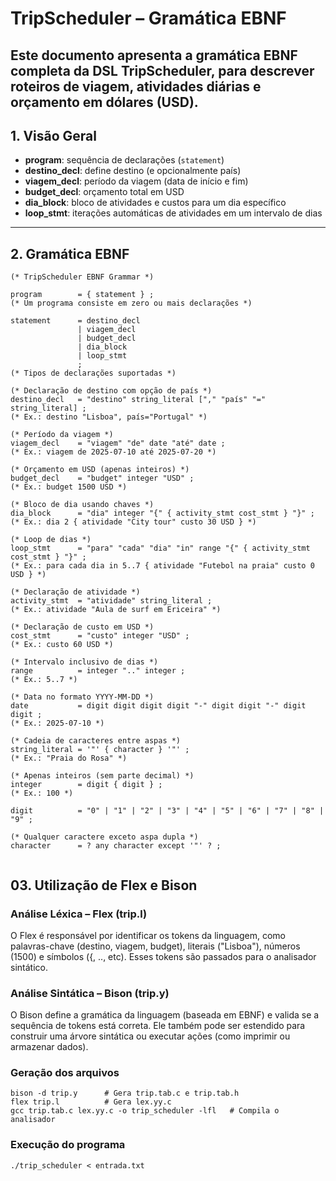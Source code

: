# TripScheduler – Gramática EBNF

Este documento apresenta a gramática EBNF completa da DSL **TripScheduler**, para descrever roteiros de viagem, atividades diárias e orçamento em dólares (USD).
---

## 1. Visão Geral

- **program**: sequência de declarações (`statement`)
- **destino_decl**: define destino (e opcionalmente país)
- **viagem_decl**: período da viagem (data de início e fim)
- **budget_decl**: orçamento total em USD
- **dia_block**: bloco de atividades e custos para um dia específico
- **loop_stmt**: iterações automáticas de atividades em um intervalo de dias

---

## 2. Gramática EBNF

```ebnf
(* TripScheduler EBNF Grammar *)

program        = { statement } ;
(* Um programa consiste em zero ou mais declarações *)

statement      = destino_decl
               | viagem_decl
               | budget_decl
               | dia_block
               | loop_stmt
               ;
(* Tipos de declarações suportadas *)

(* Declaração de destino com opção de país *)
destino_decl   = "destino" string_literal ["," "país" "=" string_literal] ;
(* Ex.: destino "Lisboa", país="Portugal" *)

(* Período da viagem *)
viagem_decl    = "viagem" "de" date "até" date ;
(* Ex.: viagem de 2025-07-10 até 2025-07-20 *)

(* Orçamento em USD (apenas inteiros) *)
budget_decl    = "budget" integer "USD" ;
(* Ex.: budget 1500 USD *)

(* Bloco de dia usando chaves *)
dia_block      = "dia" integer "{" { activity_stmt cost_stmt } "}" ;
(* Ex.: dia 2 { atividade "City tour" custo 30 USD } *)

(* Loop de dias *)
loop_stmt      = "para" "cada" "dia" "in" range "{" { activity_stmt cost_stmt } "}" ;
(* Ex.: para cada dia in 5..7 { atividade "Futebol na praia" custo 0 USD } *)

(* Declaração de atividade *)
activity_stmt  = "atividade" string_literal ;
(* Ex.: atividade "Aula de surf em Ericeira" *)

(* Declaração de custo em USD *)
cost_stmt      = "custo" integer "USD" ;
(* Ex.: custo 60 USD *)

(* Intervalo inclusivo de dias *)
range          = integer ".." integer ;
(* Ex.: 5..7 *)

(* Data no formato YYYY-MM-DD *)
date           = digit digit digit digit "-" digit digit "-" digit digit ;
(* Ex.: 2025-07-10 *)

(* Cadeia de caracteres entre aspas *)
string_literal = '"' { character } '"' ;
(* Ex.: "Praia do Rosa" *)

(* Apenas inteiros (sem parte decimal) *)
integer        = digit { digit } ;
(* Ex.: 100 *)

digit          = "0" | "1" | "2" | "3" | "4" | "5" | "6" | "7" | "8" | "9" ;

(* Qualquer caractere exceto aspa dupla *)
character      = ? any character except '"' ? ;


```

## 03. Utilização de Flex e Bison

### Análise Léxica – Flex (trip.l)

O Flex é responsável por identificar os tokens da linguagem, como palavras-chave (destino, viagem, budget), literais ("Lisboa"), números (1500) e símbolos ({, .., etc). Esses tokens são passados para o analisador sintático.

### Análise Sintática – Bison (trip.y)

O Bison define a gramática da linguagem (baseada em EBNF) e valida se a sequência de tokens está correta. Ele também pode ser estendido para construir uma árvore sintática ou executar ações (como imprimir ou armazenar dados).

### Geração dos arquivos

```
bison -d trip.y      # Gera trip.tab.c e trip.tab.h
flex trip.l          # Gera lex.yy.c
gcc trip.tab.c lex.yy.c -o trip_scheduler -lfl   # Compila o analisador
```

### Execução do programa

```
./trip_scheduler < entrada.txt
```

